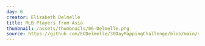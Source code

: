 ```yaml
---
day: 6
creator: Elizabeth Delmelle
title: MLB Players from Asia
thumbnail: /assets/thumbnails/06-Delmelle.png
source: https://github.com/ECDelmelle/30DayMappingChallenge/blob/main/scripts/06_Delmelle_Asia.R
---
```

